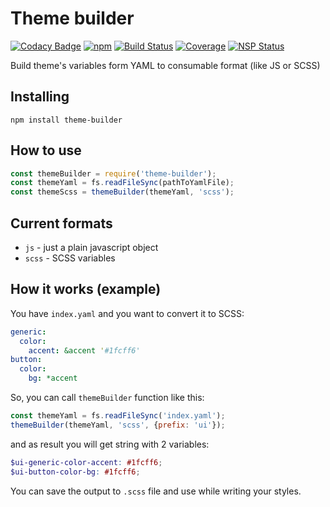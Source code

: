 # Theme builder

[![Codacy Badge](https://api.codacy.com/project/badge/Grade/660d8d779cc14c7fbb12949f730db56f)](https://www.codacy.com/app/rmachado/theme-builder?utm_source=github.com&amp;utm_medium=referral&amp;utm_content=Travix-International/theme-builder&amp;utm_campaign=badger)
[![npm](https://img.shields.io/npm/v/theme-builder.svg)](https://www.npmjs.com/package/theme-builder) [![Build Status](https://img.shields.io/travis/Travix-International/theme-builder/master.svg)](http://travis-ci.org/Travix-International/theme-builder) [![Coverage](https://img.shields.io/coveralls/Travix-International/theme-builder.svg)](https://coveralls.io/github/Travix-International/theme-builder) [![NSP Status](https://nodesecurity.io/orgs/travix-international-bv/projects/bb6645f3-32d3-4e4f-84b0-2b558b3e109b/badge)](https://nodesecurity.io/orgs/travix-international-bv/projects/bb6645f3-32d3-4e4f-84b0-2b558b3e109b)

Build theme's variables form YAML to consumable format (like JS or SCSS)

## Installing
`npm install theme-builder`

## How to use

```js
const themeBuilder = require('theme-builder');
const themeYaml = fs.readFileSync(pathToYamlFile);
const themeScss = themeBuilder(themeYaml, 'scss');
```

## Current formats
- `js` - just a plain javascript object
- `scss` - SCSS variables

## How it works (example)
You have `index.yaml` and you want to convert it to SCSS:

```yaml
generic:
  color:
    accent: &accent '#1fcff6'
button:
  color:
    bg: *accent
```

So, you can call `themeBuilder` function like this:

```js
const themeYaml = fs.readFileSync('index.yaml');
themeBuilder(themeYaml, 'scss', {prefix: 'ui'});
```

and as result you will get string with 2 variables:

```scss
$ui-generic-color-accent: #1fcff6;
$ui-button-color-bg: #1fcff6;
```

You can save the output to `.scss` file and use while writing your styles.
